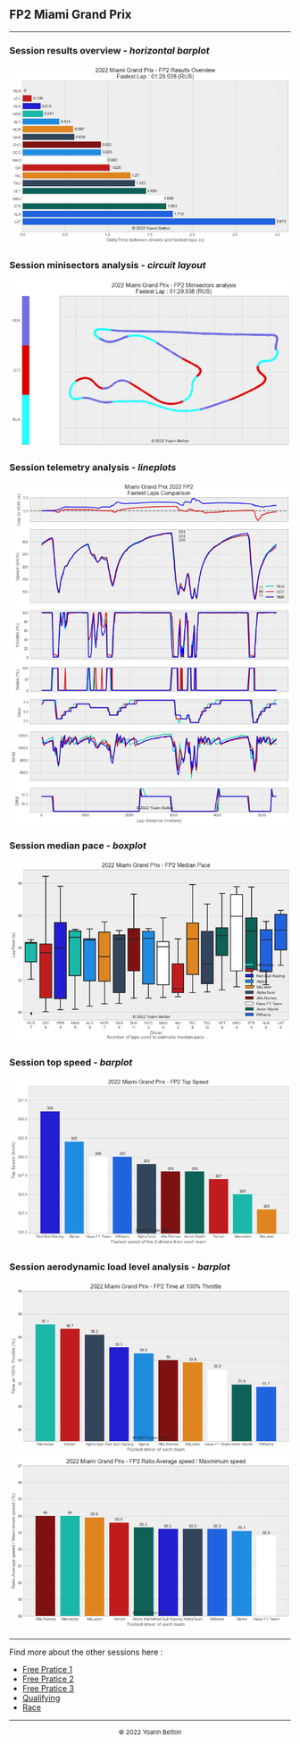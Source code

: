 ## FP2 Miami Grand Prix

---

### Session results overview - *horizontal barplot*

<img src="/output/2022-05-08_Miami_Grand_Prix/fp2_results_overview_white.png?raw=true"/>

### Session minisectors analysis - *circuit layout*

<img src="/output/2022-05-08_Miami_Grand_Prix/fp2_minisectors_analysis_white.png?raw=true"/>

### Session telemetry analysis - *lineplots*

<img src="/output/2022-05-08_Miami_Grand_Prix/fp2_telemetry_analysis_white.png?raw=true"/>

### Session median pace - *boxplot*

<img src="/output/2022-05-08_Miami_Grand_Prix/fp2_median_pace_white.png?raw=true"/>

### Session top speed - *barplot*

<img src="/output/2022-05-08_Miami_Grand_Prix/topspeed_fp2_white.png?raw=true"/>

### Session aerodynamic load level analysis - *barplot*

<img src="/output/2022-05-08_Miami_Grand_Prix/fp2_maximum_throttle_white.png?raw=true"/>

<img src="/output/2022-05-08_Miami_Grand_Prix/fp2_speed_ratio_white.png?raw=true"/>

--- 

Find more about the other sessions here :
  - [Free Pratice 1](/page/FP1/2022-05-08_Miami_Grand_Prix)  
  - [Free Pratice 2](/page/FP2/2022-05-08_Miami_Grand_Prix) 
  - [Free Pratice 3](/page/FP3/2022-05-08_Miami_Grand_Prix)
  - [Qualifying](/page/Qualifying/2022-05-08_Miami_Grand_Prix) 
  - [Race](/page/Race/2022-05-08_Miami_Grand_Prix)

---

<div style="text-align: center">
  <p style="font-size:11px">&copy; 2022 Yoann Betton</p>
</div>

<!-- ---

<p style="font-size:11px">Page generated from <a href="https://github.com/yoannbtn/yoannbtn.github.io">github.com/yoannbtn</a>.</p> -->